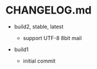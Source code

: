 # CHANGELOG.md

* build2, stable, latest
    * support UTF-8 8bit mail

* build1
    * initial commit

